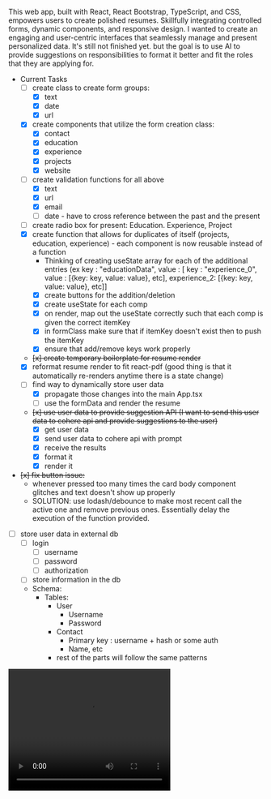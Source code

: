 This web app, built with React, React Bootstrap, TypeScript, and CSS, empowers users to create polished resumes. Skillfully integrating controlled forms, dynamic components, and responsive design. I wanted to create an engaging and user-centric interfaces that seamlessly manage and present personalized data. It's still not finished yet. but the goal is to use AI to provide suggestions on responsibilities to format it better and fit the roles that they are applying for. 

- Current Tasks 
   - [ ] create class to create form groups:
      - [x] text
      - [x] date
      - [x] url
  - [x] create components that utilize the form creation class:
      - [x] contact 
      - [x] education
      - [x] experience
      - [x] projects
      - [x] website
  - [ ] create validation functions for all above
     - [x] text
     - [x] url
     - [x] email 
     - [ ] date - have to cross reference between the past and the present 
  - [ ] create radio box for present: Education. Experience, Project
  - [x] create function that allows for duplicates of itself (projects, education, experience) - each component is now reusable instead of a function
     - Thinking of creating useState array for each of the additional entries (ex key : "educationData", value : [ key : "experience_0", value : [{key: key, value: value}, etc], experience_2: [{key: key, value: value}, etc]]
     - [x] create buttons for the addition/deletion
     - [x] create useState for each comp
     - [x] on render, map out the useState correctly such that each comp is given the correct itemKey 
     - [x] in formClass make sure that if itemKey doesn't exist then to push the itemKey
     - [x] ensure that add/remove keys work properly 
  - ~~[x] create temporary boilerplate for resume render~~
  - [x] reformat resume render to fit react-pdf (good thing is that it automatically re-renders anytime there is a state change) 
  - [ ] find way to dynamically store user data
     - [x] propagate those changes into the main App.tsx
     - [ ] use the formData and render the resume
  - ~~[x] use user data to provide suggestion API (I want to send this user data to cohere api and provide suggestions to the user)~~
     - [x] get user data
     - [x] send user data to cohere api with prompt
     - [x] receive the results
     - [x] format it
     - [x] render it
 - ~~[x] fix button issue:~~
     - whenever pressed too many times the card body component glitches and text doesn't show up properly
     - SOLUTION: use lodash/debounce to make most recent call the active one and remove previous ones. Essentially delay the execution of the function provided. 
 - [ ] store user data in external db
    - [ ] login
       - [ ] username
       - [ ] password
       - [ ] authorization
    - [ ] store information in the db
    - Schema:
       - Tables:
         - User
            - Username
            - Password
         - Contact
            - Primary key : username + hash or some auth
            - Name, etc
         - rest of the parts will follow the same patterns

<video width="320" height="240" controls>
  <source src="https://www.youtube.com/watch?v=biRI_aGhebs&ab_channel=SaikotPaul" type="video/mp4">
</video>

